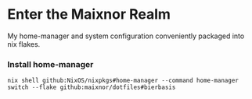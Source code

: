 
# Enter the Maixnor Realm

My home-manager and system configuration conveniently packaged into nix flakes.

### Install home-manager
```
nix shell github:NixOS/nixpkgs#home-manager --command home-manager switch --flake github:maixnor/dotfiles#bierbasis
```


